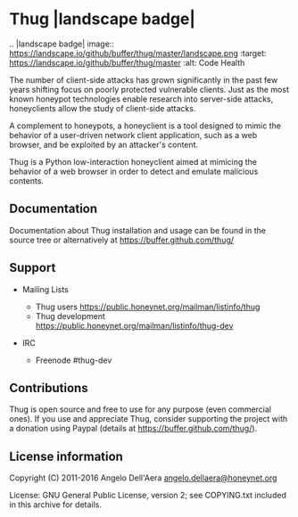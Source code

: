 Thug |landscape badge|
======================

.. |landscape badge| image:: https://landscape.io/github/buffer/thug/master/landscape.png
   :target: https://landscape.io/github/buffer/thug/master
   :alt: Code Health

The number of client-side attacks has grown significantly in the past few years
shifting focus on poorly protected vulnerable clients. Just as the most known
honeypot technologies enable research into server-side attacks, honeyclients
allow the study of client-side attacks.

A complement to honeypots, a honeyclient is a tool designed to mimic the behavior
of a user-driven network client application, such as a web browser, and be
exploited by an attacker's content.

Thug is a Python low-interaction honeyclient aimed at mimicing the behavior of a
web browser in order to detect and emulate malicious contents.


## Documentation

Documentation about Thug installation and usage can be found in the source
tree or alternatively at https://buffer.github.com/thug/


## Support

* Mailing Lists
	* Thug users 	     https://public.honeynet.org/mailman/listinfo/thug
	* Thug development   https://public.honeynet.org/mailman/listinfo/thug-dev

* IRC
	* Freenode #thug-dev


## Contributions

Thug is open source and free to use for any purpose (even commercial ones). If
you use and appreciate Thug, consider supporting the project with a donation
using Paypal (details at https://buffer.github.com/thug/).


## License information

Copyright (C) 2011-2016 Angelo Dell'Aera <angelo.dellaera@honeynet.org>

License: GNU General Public License, version 2; see COPYING.txt
         included in this archive for details.
